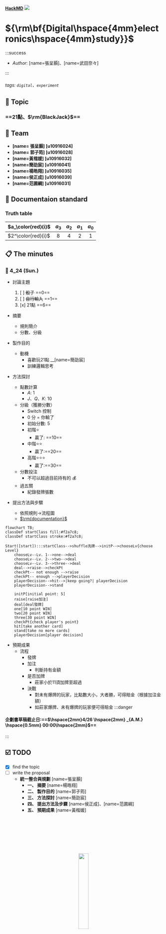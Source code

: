 [**HackMD**](https://hackmd.io/@takedaTW/digitalExperimen)
![](https://i.imgur.com/S3HWjUq.png)

${\rm\bf{Digital\hspace{4mm}electronics\hspace{4mm}study}}$
===

:::success
- $Author:$ [name=張呈顥]、[name=武田奈々]

:::

###### tags: `digital`、`experiment`

## :pushpin: Topic
### ==$21$點、$\rm{BlackJack}$==

## :construction_worker: Team
* **[name= 張呈顥] [u10916024]** 
* **[name= 郭子筠] [u10916028]**
* **[name=黃楷媛] [u10916032]**
* **[name=簡劭宸] [u10916041]**
* **[name=楊皓翔] [u10916035]**
* **[name=侯正成] [u10916039]**
* **[name=范圃綱] [u10916031]**
## :bookmark_tabs: Documentaion standard
### Truth table
| $a_\color{red}{i}$    |    $a_3$ |   $a_2$ |    $a_1$ |    $a_0$ |
| --------------------- |:--------:|:-------:|:--------:|:--------:|
|   $2^\color{red}{i}$  |   $8$    |   $4$   |   $2$    |   $1$    |


## :clipboard: The minutes
### :small_blue_diamond: 4_24 (Sun.)
- 討論主題
    1. [ ] ~~骰子~~ ==0==
    2. [ ] ~~自行輸入~~ ==1==
    3. [x] 21點 ==6==

- 摘要 
    - 規則簡介
    - 分數、分級
- 製作目的 
    - 動機
        - 喜歡玩$21$點 __[name=簡劭宸]
        - 訓練邏輯思考
- 方法探討 
    - 點數計算
        - $A$: $1$
        - $J、Q、K$: $10$
    - 分級（獲勝分數）
        - Switch 控制
        - $0$ 分 = 你輸了
        - 初始分數: $5$
        - 初階:star:
            - 贏了: ==$10$==
        - 中階:star::star:
            - 贏了:==$20$==
        - 高階:star::star::star:
            - 贏了:==$30$==
    - 分數投注
        - 不可以超過目前持有的 :moneybag:
    - 過五關
        - 紀錄發牌張數
- 提出方法與步驟 
    - 依照規則->流程圖
    - [$\rm{documentation}$](https://mermaid-js.github.io/mermaid/#/flowchart)

```mermaid
flowchart TB;
classDef startClass fill:#f2a7c8;
classDef startClass stroke:#f2a7c8;

Start([start]):::startClass-->shuffle洗牌-->initP-->chooseLv{choose Level}
    chooseLv--Lv. 1-->one-->deal
    chooseLv--Lv. 2-->two-->deal
    chooseLv--Lv. 3-->three-->deal
    deal-->raise-->checkPt
    checkPt-- not enough -->raise
    checkPt-- enough -->playerDecision
    playerDecision-->hit-->|keep going?| playerDecision
    playerDecision-->stand
    
    initP[initial point: 5]
    raise[raise加注]
    deal[deal發牌]
    one[10 point WIN]
    two[20 point WIN]
    three[30 point WIN]
    checkPt{check player's point}
    hit[take another card]
    stand[take no more cards]
    playerDecision[player decision]
```

- 預期成果 
    - 流程
        - 發牌
        - 加注
            - 判斷持有金額
        - 是否加牌
            - 莊家小於$11$須加牌至超過
        - 決戰
            - 對未有爆牌的玩家，比點數大小，大者勝，可得賠金（根據加注金額）
            - 如莊家爆牌、未有爆牌的玩家便可得賠金
:::danger
#### 企劃書草稿截止日:==$\hspace{2mm}4/26 \hspace{2mm} _{A.M.} \hspace{0.5mm} 00:00\hspace{2mm}$==
:::
## :ballot_box_with_check: TODO
- [x] find the topic
- [ ] write the proposal
    - **統一整合與規劃** [name=張呈顥]
        - **一、 摘要** [name=楊皓翔]
        - **二、 製作目的** [name=郭子筠]
        - **三、 方法探討** [name=簡劭宸]
        - **四、 提出方法及步驟** [name=侯正成]、[name=范圃綱]
        - **五、 預期成果** [name=黃楷媛]

<br><br><br><br><br><br>
<center style="margin-top=100px">
<img width=25% src="https://i.imgur.com/77lgjvD.png">
</center>